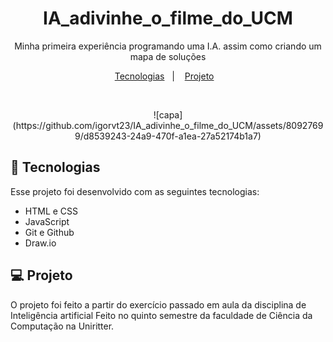 <h1 align="center"> IA_adivinhe_o_filme_do_UCM </h1>

<p align="center">
Minha primeira experiência programando uma I.A. assim como criando um mapa de soluções
</p>

<p align="center">
  <a href="#-tecnologias">Tecnologias</a>&nbsp;&nbsp;&nbsp;|&nbsp;&nbsp;&nbsp;
  <a href="#-projeto">Projeto</a>&nbsp;&nbsp;&nbsp;
</p>

<br>

<p align="center">
![capa](https://github.com/igorvt23/IA_adivinhe_o_filme_do_UCM/assets/80927699/d8539243-24a9-470f-a1ea-27a52174b1a7)
</p>

## 🚀 Tecnologias

Esse projeto foi desenvolvido com as seguintes tecnologias:

- HTML e CSS
- JavaScript
- Git e Github
- Draw.io

## 💻 Projeto

O projeto foi feito a partir do exercício passado em aula da disciplina de Inteligência artificial
Feito no quinto semestre da faculdade de Ciência da Computação na Uniritter.
